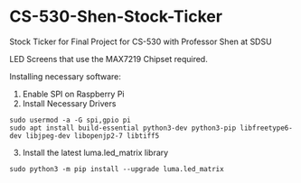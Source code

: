 # CS-530-Shen-Stock-Ticker
Stock Ticker for Final Project for CS-530 with Professor Shen at SDSU

LED Screens that use the MAX7219 Chipset required.

Installing necessary software:

1. Enable SPI on Raspberry Pi
2. Install Necessary Drivers

`sudo usermod -a -G spi,gpio pi`<br />
`sudo apt install build-essential python3-dev python3-pip libfreetype6-dev libjpeg-dev libopenjp2-7 libtiff5`

3. Install the latest luma.led_matrix library

`sudo python3 -m pip install --upgrade luma.led_matrix`

